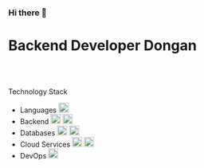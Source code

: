 ### Hi there 👋


<!DOCTYPE html>
<html>
<body>
<h1>Backend Developer Dongan</h1>
<Br>
<div class="center">
</div>
<Br>
<P> Technology Stack </P>
<ul>
  <li>Languages
    <img height="20" src="https://img.shields.io/badge/javascript-F7DF1E?style=for-the-badge&logo=javascript&logoColor=white">
  </li>
  <li>Backend
    <img height="20" src="https://img.shields.io/badge/Node.js-43853D?style=for-the-badge&logo=node.js&logoColor=white">
    <img height="20" src="https://img.shields.io/badge/Express.js-000000?style=for-the-badge&logo=express&logoColor=white">
  </li>
  <li>Databases
    <img height="20" src="https://img.shields.io/badge/MySQL-4479A1?style=for-the-badge&logo=MySQL&logoColor=white">
    <img height="20" src="https://img.shields.io/badge/Oracle-232F3E?style=for-the-badge&logo=Oracle&logoColor=white">
  </li>
  <li>Cloud Services
    <img height="20" src="https://img.shields.io/badge/Amazon_AWS-232F3E?style=for-the-badge&logo=amazon-aws&logoColor=white">
    <img height="20" src="https://img.shields.io/badge/Amazon_ECS-232F3E?style=for-the-badge&logo=amazon-ecs&logoColor=white">
  </li>
  <li>DevOps
    <img height="20" src="https://img.shields.io/badge/Docker-2496ED?style=for-the-badge&logo=docker&logoColor=white">
  </li>
</ul>

</body>
</html>

<br>
<br>
